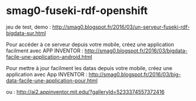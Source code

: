 # smag0-fuseki-rdf-openshift

jeu de test, demo : http://smag0.blogspot.fr/2016/03/un-serveur-fuseki-rdf-bigdata-sur.html

Pour accéder à ce serveur depuis votre mobile, créez une application facilment avec APP INVENTOR : http://smag0.blogspot.fr/2016/03/bigdata-facile-une-application-android.html

Pour mettre à jour facilment les datas depuis votre mobile, créez une application avec App INVENTOR : 
http://smag0.blogspot.fr/2016/03/big-data-facile-une-application-pour.html

ou : http://ai2.appinventor.mit.edu/?galleryId=5233374557372416
